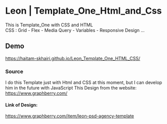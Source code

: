 # Leon | Template_One_Html_and_Css
This is Template_One with CSS and HTML <br>
CSS : Grid - Flex - Media Query - Variables - Responsive Design ...
## Demo
https://haitam-skhairi.github.io/Leon_Template_One_HTML_CSS/
### Source
I do this Template just with Html and CSS at this moment, but I can develop him in the future with JavaScript 
This Design from the website:<br>
https://www.graphberry.com/
#### Link of Design:
https://www.graphberry.com/item/leon-psd-agency-template
